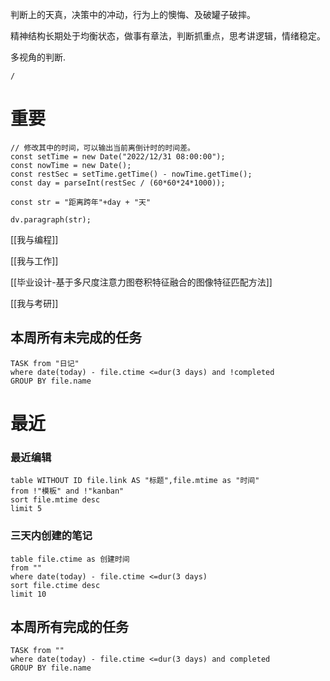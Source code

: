 判断上的天真，决策中的冲动，行为上的懊悔、及破罐子破摔。  

精神结构长期处于均衡状态，做事有章法，判断抓重点，思考讲逻辑，情绪稳定。

多视角的判断.
```ActivityHistory
/
```



# 重要

```dataviewjs
// 修改其中的时间，可以输出当前离倒计时的时间差。
const setTime = new Date("2022/12/31 08:00:00");
const nowTime = new Date();
const restSec = setTime.getTime() - nowTime.getTime();
const day = parseInt(restSec / (60*60*24*1000));

const str = "距离跨年"+day + "天"

dv.paragraph(str);

```


[[我与编程]]

[[我与工作]]

[[毕业设计-基于多尺度注意力图卷积特征融合的图像特征匹配方法]]

[[我与考研]]


## 本周所有未完成的任务
```dataview
TASK from "日记"
where date(today) - file.ctime <=dur(3 days) and !completed
GROUP BY file.name

```


# 最近
### 最近编辑
```dataview
table WITHOUT ID file.link AS "标题",file.mtime as "时间"
from !"模板" and !"kanban"
sort file.mtime desc
limit 5
```

### 三天内创建的笔记
```dataview
table file.ctime as 创建时间
from ""
where date(today) - file.ctime <=dur(3 days)
sort file.ctime desc
limit 10
```

## 本周所有完成的任务
```dataview
TASK from ""
where date(today) - file.ctime <=dur(3 days) and completed 
GROUP BY file.name

```